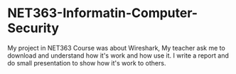 # NET363-Informatin-Computer-Security
My project in NET363 Course was about Wireshark, My teacher ask me to download and understand how it's work and how use it.
I write a report and do small presentation to show how it's work to others.
